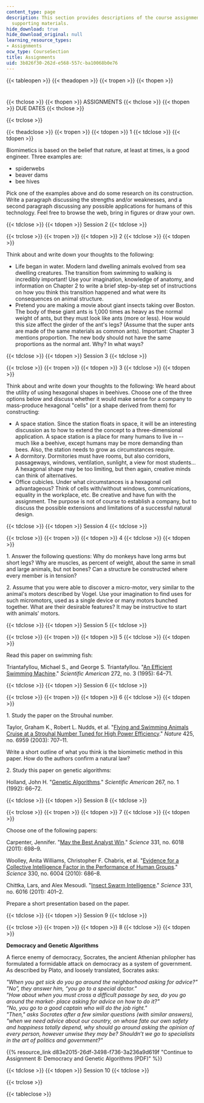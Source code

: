 ```yaml
---
content_type: page
description: This section provides descriptions of the course assignments along with
  supporting materials.
hide_download: true
hide_download_original: null
learning_resource_types:
- Assignments
ocw_type: CourseSection
title: Assignments
uid: 3b826f30-262d-e568-557c-ba10068b0e76
---
```


{{< tableopen >}}
{{< theadopen >}}
{{< tropen >}}
{{< thopen >}}
#
{{< thclose >}}
{{< thopen >}}
ASSIGNMENTS
{{< thclose >}}
{{< thopen >}}
DUE DATES
{{< thclose >}}

{{< trclose >}}

{{< theadclose >}}
{{< tropen >}}
{{< tdopen >}}
1
{{< tdclose >}}
{{< tdopen >}}


Biomimetics is based on the belief that nature, at least at times, is a good engineer. Three examples are:

*   spiderwebs
*   beaver dams
*   bee hives

Pick one of the examples above and do some research on its construction. Write a paragraph discussing the strengths and/or weaknesses, and a second paragraph discussing any possible applications for humans of this technology. Feel free to browse the web, bring in figures or draw your own.


{{< tdclose >}}
{{< tdopen >}}
Session 2
{{< tdclose >}}

{{< trclose >}}
{{< tropen >}}
{{< tdopen >}}
2
{{< tdclose >}}
{{< tdopen >}}


Think about and write down your thoughts to the following:

*   Life began in water. Modern land dwelling animals evolved from sea dwelling creatures. The transition from swimming to walking is incredibly important! Use your imagination, knowledge of anatomy, and information on Chapter 2 to write a brief step-by-step set of instructions on how you think this transition happened and what were its consequences on animal structure.
*   Pretend you are making a movie about giant insects taking over Boston. The body of these giant ants is 1,000 times as heavy as the normal weight of ants, but they must look like ants (more or less). How would this size affect the girder of the ant's legs? (Assume that the super ants are made of the same materials as common ants). Important: Chapter 3 mentions proportion. The new body should not have the same proportions as the normal ant. Why? In what ways?


{{< tdclose >}}
{{< tdopen >}}
Session 3
{{< tdclose >}}

{{< trclose >}}
{{< tropen >}}
{{< tdopen >}}
3
{{< tdclose >}}
{{< tdopen >}}


Think about and write down your thoughts to the following: We heard about the utility of using hexagonal shapes in beehives. Choose one of the three options below and discuss whether it would make sense for a company to mass-produce hexagonal "cells" (or a shape derived from them) for constructing:

*   A space station. Since the station floats in space, it will be an interesting discussion as to how to extend the concept to a three-dimensional application. A space station is a place for many humans to live in -- much like a beehive, except humans may be more demanding than bees. Also, the station needs to grow as circumstances require.
*   A dormitory. Dormitories must have rooms, but also corridors, passageways, windows, ventilation, sunlight, a view for most students... A hexagonal shape may be too limiting, but then again, creative minds can think of alternatives.
*   Office cubicles. Under what circumstances is a hexagonal cell advantageous? Think of cells with/without windows, communications, equality in the workplace, etc. Be creative and have fun with the assignment. The purpose is not of course to establish a company, but to discuss the possible extensions and limitations of a successful natural design.


{{< tdclose >}}
{{< tdopen >}}
Session 4
{{< tdclose >}}

{{< trclose >}}
{{< tropen >}}
{{< tdopen >}}
4
{{< tdclose >}}
{{< tdopen >}}


1\. Answer the following questions: Why do monkeys have long arms but short legs? Why are muscles, as percent of weight, about the same in small and large animals, but not bones? Can a structure be constructed where every member is in tension?

2\. Assume that you were able to discover a micro-motor, very similar to the animal's motors described by Vogel. Use your imagination to find uses for such micromotors, used as a single device or many motors bunched together. What are their desirable features? It may be instructive to start with animals' motors.


{{< tdclose >}}
{{< tdopen >}}
Session 5
{{< tdclose >}}

{{< trclose >}}
{{< tropen >}}
{{< tdopen >}}
5
{{< tdclose >}}
{{< tdopen >}}


Read this paper on swimming fish:

Triantafyllou, Michael S., and George S. Triantafyllou. "[An Efficient Swimming Machine](http://dx.doi.org/10.1038/scientificamerican0395-64)." _Scientific American_ 272, no. 3 (1995): 64–71.


{{< tdclose >}}
{{< tdopen >}}
Session 6
{{< tdclose >}}

{{< trclose >}}
{{< tropen >}}
{{< tdopen >}}
6
{{< tdclose >}}
{{< tdopen >}}


1\. Study the paper on the Strouhal number.

Taylor, Graham K., Robert L. Nudds, et al. "[Flying and Swimming Animals Cruise at a Strouhal Number Tuned for High Power Efficiency](http://dx.doi.org/10.1038/nature02000)." _Nature_ 425, no. 6959 (2003): 707–11.

Write a short outline of what you think is the biomimetic method in this paper. How do the authors confirm a natural law?

2\. Study this paper on genetic algorithms:

Holland, John H. "[Genetic Algorithms](http://dx.doi.org/10.1038/scientificamerican0792-66)." _Scientific American_ 267, no. 1 (1992): 66–72.


{{< tdclose >}}
{{< tdopen >}}
Session 8
{{< tdclose >}}

{{< trclose >}}
{{< tropen >}}
{{< tdopen >}}
7
{{< tdclose >}}
{{< tdopen >}}


Choose one of the following papers:

Carpenter, Jennifer. "[May the Best Analyst Win](http://dx.doi.org/10.1126/science.331.6018.698)." _Science_ 331, no. 6018 (2011): 698–9.

Woolley, Anita Williams, Christopher F. Chabris, et al. "[Evidence for a Collective Intelligence Factor in the Performance of Human Groups](http://dx.doi.org/10.1126/science.1193147)." _Science_ 330, no. 6004 (2010): 686–8.

Chittka, Lars, and Alex Mesoudi. "[Insect Swarm Intelligence](http://dx.doi.org/10.1126/science.1199780)." _Science_ 331, no. 6016 (2011): 401–2.

Prepare a short presentation based on the paper.


{{< tdclose >}}
{{< tdopen >}}
Session 9
{{< tdclose >}}

{{< trclose >}}
{{< tropen >}}
{{< tdopen >}}
8
{{< tdclose >}}
{{< tdopen >}}


**Democracy and Genetic Algorithms**  
  
A fierce enemy of democracy, Socrates, the ancient Athenian philopher has formulated a formidable attack on democracy as a system of government. As described by Plato, and loosely translated, Socrates asks:

_"When you get sick do you go around the neighborhood asking for advice?"  
"No”, they answer him, “you go to a special doctor."  
"How about when you must cross a difficult passage by sea, do you go around the market- place asking for advice on how to do it?"  
"No, you go to a good captain who will do the job right."  
"Then," asks Socrates after a few similar questions (with similar answers), "when we need advice about our country, on whose fate our own safety and happiness totally depend, why should go around asking the opinion of every person, however unwise they may be? Shouldn’t we go to specialists in the art of politics and government?"_

{{% resource_link d83e2015-26df-3498-f736-3a236a9d619f "Continue to Assignment 8: Democracy and Genetic Algorithms (PDF)" %}}


{{< tdclose >}}
{{< tdopen >}}
Session 10
{{< tdclose >}}

{{< trclose >}}

{{< tableclose >}}